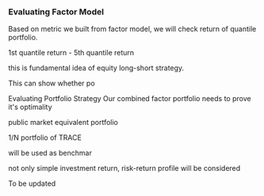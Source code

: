 ### Evaluating Factor Model

Based on metric we built from factor model, we will check return of quantile portfolio.

1st quantile return - 5th quantile return

this is fundamental idea of equity long-short strategy.

This can show whether po

Evaluating Portfolio Strategy
Our combined factor portfolio needs to prove it's optimality

public market equivalent portfolio

1/N portfolio of TRACE

will be used as benchmar

not only simple investment return, risk-return profile will be considered





To be updated

